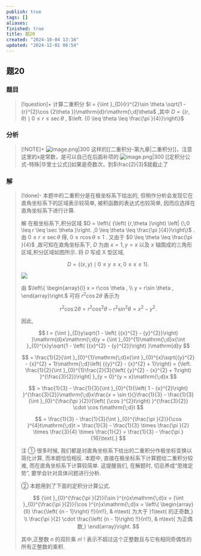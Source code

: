 ```yaml
---
publish: true
tags: []
aliases: 
finished: true
title: 题20
created: "2024-10-04 13:16"
updated: "2024-12-01 06:54"
---
```

## 题20
### 题目
> [!question]+
> 计算二重积分 $I = {\iint }_{D}{r}^{2}\sin \theta \sqrt{1 - {r}^{2}\cos {2\theta }}\mathrm{d}r\mathrm{\;d}\theta$ ,其中 $D = \{ \left( {r,\theta }\right)  \mid  0 \leq  r \leq  \sec \theta$ , $\left. {0 \leq  \theta  \leq  \frac{\pi }{4}}\right\}$
### 分析
> [!NOTE]+
> ![image.png|300](https://img.hwenyi.live/202411011305274.webp)
> 这样的[[二重积分-第九章|二重积分]]，注意这里的x是常数，是可以自己在后面补项的
> ![image.png|300](https://img.hwenyi.live/202411011304692.webp)
> [[定积分公式-特殊|华里士公式]]如果是奇数次，到$\frac{2}{3}$就截止了
### 解
> [!done]-
> 本题中的二重积分是在极坐标系下给出的, 但稍作分析会发现它在直角坐标系下的区域表示较简单, 被积函数的表达式也较简单, 因而应选择在直角坐标系下进行计算.
> 
> 解 在极坐标系下,积分区域 $D = \left\{  {\left( {r,\theta }\right) \left| {\;0 \leq  r \leq  \sec \theta }\right. ,0 \leq  \theta  \leq  \frac{\pi }{4}}\right\}$ . 由 $0 \leq  r \leq  \sec \theta$ 得, $0 \leq  r\cos \theta  \leq  1$ . 又由于 $0 \leq  \theta  \leq  \frac{\pi }{4}$ ,故可知在直角坐标系下, $D$ 为由 $x = 1,y = x$ 以及 $x$ 轴围成的三角形区域,积分区域如图所示. 将 $D$ 写成 $\mathrm{X}$ 型区域,
> 
> $$
> D = \{ \left( {x,y}\right)  \mid  0 \leq  y \leq  x,0 \leq  x \leq  1\} .
> $$
> 
> ![](https://img.hwenyi.live/202410031104339.webp)
> 
> 由 $\left\{  \begin{array}{l} x = r\cos \theta , \\  y = r\sin \theta , \end{array}\right.$ 可将 ${r}^{2}\cos {2\theta }$ 表示为
> 
> $$
> {r}^{2}\cos {2\theta } = {r}^{2}{\cos }^{2}\theta  - {r}^{2}{\sin }^{2}\theta  = {x}^{2} - {y}^{2}.
> $$
> 
> 因此,
> 
> $$
> I = {\iint }_{D}y\sqrt{1 - \left( {{x}^{2} - {y}^{2}}\right) }\mathrm{d}x\mathrm{\;d}y = {\int }_{0}^{1}\mathrm{\;d}x{\int }_{0}^{x}y\sqrt{1 - \left( {{x}^{2} - {y}^{2}}\right) }\mathrm{d}y
> $$
> 
> $$
> = \frac{1}{2}{\int }_{0}^{1}\mathrm{\;d}x{\int }_{0}^{x}\sqrt{{y}^{2} - {x}^{2} + 1}\mathrm{\;d}\left( {{y}^{2} - {x}^{2} + 1}\right)  = {\left. \frac{1}{2}{\int }_{0}^{1}\frac{2}{3}{\left( {y}^{2} - {x}^{2} + 1\right) }^{\frac{3}{2}}\right| }_{y = 0}^{y = x}\mathrm{\;d}x
> $$
> 
> $$
> = \frac{1}{3} - \frac{1}{3}{\int }_{0}^{1}{\left( 1 - {x}^{2}\right) }^{\frac{3}{2}}\mathrm{\;d}x\frac{x = \sin t}{}\frac{1}{3} - \frac{1}{3}{\int }_{0}^{\frac{\pi }{2}}{\left( {\cos }^{2}t\right) }^{\frac{3}{2}} \cdot  \cos t\mathrm{\;d}t
> $$
> 
> $$
> = \frac{1}{3} - \frac{1}{3}{\int }_{0}^{\frac{\pi }{2}}{\cos }^{4}t\mathrm{\;d}t = \frac{1}{3} - \frac{1}{3} \times  \frac{\pi }{2} \times  \frac{3}{4} \times  \frac{1}{2} = \frac{1}{3} - \frac{\pi }{16}\text{.}
> $$
> 
> 注 ① 很多时候, 我们都是对直角坐标系下给出的二重积分作极坐标变换以简化计算, 而本题恰恰相反. 本题中, 直接在极坐标系下计算题给二重积分较难, 而在直角坐标系下计算较简单. 这提醒我们, 在解题时, 切忌养成“思维定势”, 要学会针对具体问题进行分析.
> 
> ② 本题用到了下面的定积分计算公式.
> 
> $$
> {\int }_{0}^{\frac{\pi }{2}}{\sin }^{n}x\mathrm{\;d}x = {\int }_{0}^{\frac{\pi }{2}}{\cos }^{n}x\mathrm{\;d}x = \left\{  \begin{array}{ll} \frac{\left( {n - 1}\right) !!}{n!!}, & n\text{ 为大于 }1\text{ 的正奇数,} \\  \frac{\pi }{2} \cdot  \frac{\left( {n - 1}\right) !!}{n!!}, & n\text{ 为正偶数,} \end{array}\right.
> $$
> 
> 其中,正整数 $n$ 的双阶乘 $n!$ ! 表示不超过这个正整数且与它有相同奇偶性的所有正整数的乘积.